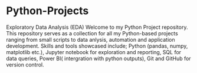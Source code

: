 # Python-Projects
Exploratory Data Analysis (EDA)
Welcome to my Python Project repository. This repository serves as a collection for all my Python-based projects ranging from small scripts to data anlysis, automation and application development.
Skills and tools showcased include; Python (pandas, numpy, matplotlib etc.), Jupyter notebook for exploration and reporting, SQL for data queries, Power BI( intergration with python outputs), Git and GitHub for version control.

